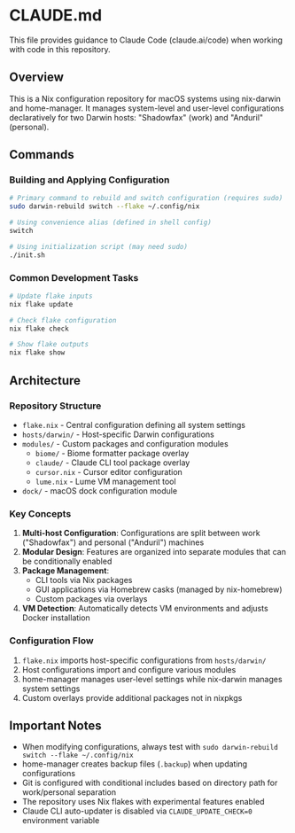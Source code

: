 # CLAUDE.md

This file provides guidance to Claude Code (claude.ai/code) when working with code in this repository.

## Overview

This is a Nix configuration repository for macOS systems using nix-darwin and home-manager. It manages system-level and user-level configurations declaratively for two Darwin hosts: "Shadowfax" (work) and "Anduril" (personal).

## Commands

### Building and Applying Configuration
```bash
# Primary command to rebuild and switch configuration (requires sudo)
sudo darwin-rebuild switch --flake ~/.config/nix

# Using convenience alias (defined in shell config)
switch

# Using initialization script (may need sudo)
./init.sh
```

### Common Development Tasks
```bash
# Update flake inputs
nix flake update

# Check flake configuration
nix flake check

# Show flake outputs
nix flake show
```

## Architecture

### Repository Structure
- `flake.nix` - Central configuration defining all system settings
- `hosts/darwin/` - Host-specific Darwin configurations
- `modules/` - Custom packages and configuration modules
  - `biome/` - Biome formatter package overlay
  - `claude/` - Claude CLI tool package overlay
  - `cursor.nix` - Cursor editor configuration
  - `lume.nix` - Lume VM management tool
- `dock/` - macOS dock configuration module

### Key Concepts
1. **Multi-host Configuration**: Configurations are split between work ("Shadowfax") and personal ("Anduril") machines
2. **Modular Design**: Features are organized into separate modules that can be conditionally enabled
3. **Package Management**: 
   - CLI tools via Nix packages
   - GUI applications via Homebrew casks (managed by nix-homebrew)
   - Custom packages via overlays
4. **VM Detection**: Automatically detects VM environments and adjusts Docker installation

### Configuration Flow
1. `flake.nix` imports host-specific configurations from `hosts/darwin/`
2. Host configurations import and configure various modules
3. home-manager manages user-level settings while nix-darwin manages system settings
4. Custom overlays provide additional packages not in nixpkgs

## Important Notes

- When modifying configurations, always test with `sudo darwin-rebuild switch --flake ~/.config/nix`
- home-manager creates backup files (`.backup`) when updating configurations
- Git is configured with conditional includes based on directory path for work/personal separation
- The repository uses Nix flakes with experimental features enabled
- Claude CLI auto-updater is disabled via `CLAUDE_UPDATE_CHECK=0` environment variable